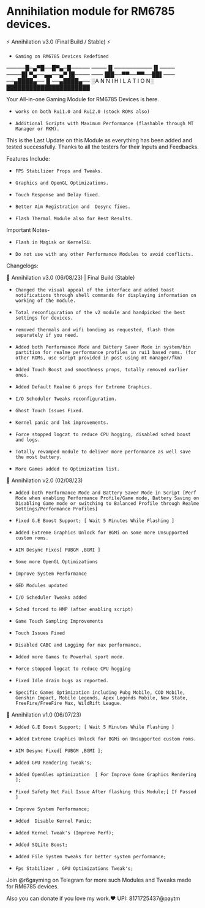 # Annihilation module for RM6785 devices.

⚡ Annihilation v3.0 (Final Build / Stable) ⚡
-     Gaming on RM6785 Devices Redefined

─────█─▄▀█──█▀▄─█─────
────▐▌──────────▐▌────
────█▌▀▄──▄▄──▄▀▐█────
───▐██──▀▀──▀▀──██▌───
──▄████▄──▐▌──▄████▄──
░A N N I H I L A T I O N░
██████████████████████

Your All-in-one Gaming Module for RM6785 Devices is here. 
-     works on both Rui1.0 and Rui2.0 (stock ROMs also)
-     Additional Scripts with Maximum Performance (flashable through MT Manager or FKM).

This is the Last Update on this Module as everything has been added and tested successfully. Thanks to all the testers for their Inputs and Feedbacks. 

Features Include:
-     FPS Stabilizer Props and Tweaks.
-     Graphics and OpenGL Optimizations.
-     Touch Response and Delay fixed.
-     Better Aim Registration and  Desync fixes.
-     Flash Thermal Module also for Best Results.

Important Notes-
-     Flash in Magisk or KernelSU.
-     Do not use with any other Performance Modules to avoid conflicts.

Changelogs:

📂 Annihilation v3.0 (06/08/23) | Final Build (Stable)

-     Changed the visual appeal of the interface and added toast notifications through shell commands for displaying information on working of the module.
-     Total reconfiguration of the v2 module and handpicked the best settings for devices.
-     removed thermals and wifi bonding as requested, flash them separately if you need.
-     Added both Performance Mode and Battery Saver Mode in system/bin partition for realme performance profiles in rui1 based roms. (for other ROMs, use script provided in post using mt manager/fkm)
-     Added Touch Boost and smoothness props, totally removed earlier ones.
-     Added Default Realme 6 props for Extreme Graphics.
-     I/O Scheduler Tweaks reconfiguration.
-     Ghost Touch Issues Fixed.
-     Kernel panic and lmk improvements.
-     Force stopped logcat to reduce CPU hogging, disabled sched boost and logs.
-     Totally revamped module to deliver more performance as well save the most battery.
-     More Games added to Optimization list.

📂 Annihilation v2.0 (02/08/23)

-     Added both Performance Mode and Battery Saver Mode in Script [Perf Mode when enabling Performance Profile/Game mode, Battery Saving on Disabling Game mode or switching to Balanced Profile through Realme Settings/Performance Profiles]
-     Fixed G.E Boost Support; [ Wait 5 Minutes While Flashing ]
-     Added Extreme Graphics Unlock for BGMi on some more Unsupported custom roms.
-     AIM Desync Fixes[ PUBGM ,BGMI ]
-     Some more OpenGL Optimizations 
-     Improve System Performance
-     GED Modules updated
-     I/O Scheduler Tweaks added
-     Sched forced to HMP (after enabling script)
-     Game Touch Sampling Improvements
-     Touch Issues Fixed
-     Disabled CABC and Logging for max performance.
-     Added more Games to Powerhal sport mode.
-     Force stopped logcat to reduce CPU hogging
-     Fixed Idle drain bugs as reported.
-     Specific Games Optimization including Pubg Mobile, COD Mobile, Genshin Impact, Mobile Legends, Apex Legends Mobile, New State, FreeFire/FreeFire Max, WildRift League.

📂 Annihilation v1.0 (06/07/23)

-     Added G.E Boost Support; [ Wait 5 Minutes While Flashing ]
-     Added Extreme Graphics Unlock for BGMi on Unsupported custom roms.
-     AIM Desync Fixed[ PUBGM ,BGMI ];
-     Added GPU Rendering Tweak's;
-     Added OpenGles optimization  [ For Improve Game Graphics Rendering ];
-     Fixed Safety Net Fail Issue After flashing this Module;[ If Passed ]
-     Improve System Performance;
-     Added  Disable Kernel Panic;
-     Added Kernel Tweak's (Improve Perf);
-     Added SQLite Boost;
-     Added File System tweaks for better system performance;
-     Fps Stabilizer , GPU Optimizations Tweak's;


Join @r6gayming on Telegram for more such Modules and Tweaks made for RM6785 devices.

Also you can donate if you love my work.❤️
UPI: 8171725437@paytm
